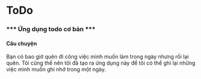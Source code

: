 # ToDo
### *** Ứng dụng todo cơ bản ***
#### Câu chuyện
Bạn có bao giờ quên đi công việc mình muốn làm trong ngày nhưng rồi lại quên. 
Tôi cũng thế nên tôi đã tạo ra ứng dụng này để tôi có thể ghi lại những việc mình muốn ghi nhớ trong một ngày.

